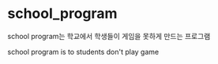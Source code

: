 # school_program
school program는 학교에서 학생들이 게임을 못하게 만드는 프로그램 


school program is to students don't play game
